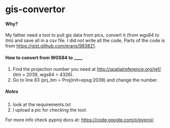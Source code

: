 gis-convertor
=============

#### Why?

My father need a tool to pull gis data from pics, convert it (from wgs84 to itm) and save all in a csv file. I did not write all the code, Parts of the code is from https://gist.github.com/erans/983821.



#### How to convert from WGS84 to ____

1. Find the projection number you need at http://spatialreference.org/ref/ (itm = 2039, wgs84 = 4326).
2. Go to line 83 (prj_itm = Proj(init=epsg:2039) and change the number.

##### Notes

1. look at the requirements.txt
2. I upload a pic for checking the tool.


For more info check pyproj docs at: https://code.google.com/p/pyproj/
  

